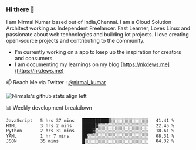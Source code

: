 ### Hi there 👋

 I am Nirmal Kumar based out of India,Chennai. I am a Cloud Solution Architect working as Independent Freelancer. Fast Learner, Loves Linux and passionate about web technologies and building iot projects. I love creating open-source projects and contributing to the community.

- I’m currently working on a app to keep up the inspiration for creators and consumers.
- I am documenting my learnings on my blog [https://nkdews.me](https://nkdews.me)

📫 Reach Me via  Twitter : [@nirmal_kumar](https://twitter.com/nirmal_kumar)

![Nirmals's github stats align left](https://github-readme-stats.vercel.app/api?username=nk-gears&show_icons=true)


📊 Weekly development breakdown

<!--START_SECTION:waka-->
```text
JavaScript   5 hrs 37 mins   ██████████▒░░░░░░░░░░░░░░   41.41 % 
HTML         3 hrs 2 mins    █████▓░░░░░░░░░░░░░░░░░░░   22.45 % 
Python       2 hrs 31 mins   ████▓░░░░░░░░░░░░░░░░░░░░   18.61 % 
YAML         1 hr 7 mins     ██░░░░░░░░░░░░░░░░░░░░░░░   08.31 % 
JSON         35 mins         █░░░░░░░░░░░░░░░░░░░░░░░░   04.32 % 
```
<!--END_SECTION:waka-->


